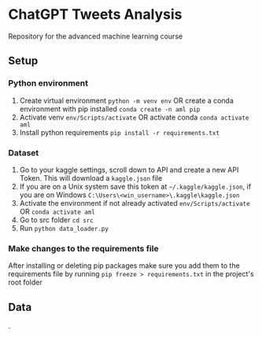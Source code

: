 # ChatGPT Tweets Analysis
Repository for the advanced machine learning course

## Setup
### Python environment
1. Create virtual environment `python -m venv env` OR create a conda environment with pip installed `conda create -n aml pip`
2. Activate venv `env/Scripts/activate` OR activate conda `conda activate aml`
3. Install python requirements `pip install -r requirements.txt`

### Dataset
1. Go to your kaggle settings, scroll down to API and create a new API Token. This will download a `kaggle.json` file
2. If you are on a Unix system save this token at `~/.kaggle/kaggle.json`, if you are on Windows `C:\Users\<win_username>\.kaggle\kaggle.json`
3. Activate the environment if not already activated `env/Scripts/activate` OR `conda activate aml`
4. Go to src folder `cd src`
5. Run `python data_loader.py`

### Make changes to the requirements file
After installing or deleting pip packages make sure you add them to the requirements file by running `pip freeze > requirements.txt` in the project's root folder

## Data

.
